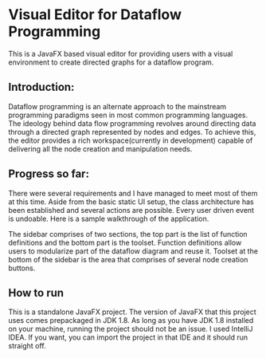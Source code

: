 # Visual Editor for Dataflow Programming

This is a JavaFX based visual editor for providing users with a visual environment to
create directed graphs for a dataflow program.

## Introduction:

Dataflow programming is an alternate approach to the mainstream programming paradigms 
seen in most common programming languages. The ideology behind data flow programming 
revolves around directing data through a directed graph represented by nodes and edges.
To achieve this, the editor provides a rich workspace(currently in development) 
capable of delivering all the node creation and manipulation needs. 

## Progress so far:

 There were several requirements and I have managed to meet most of them at this time. 
 Aside from the basic static UI setup, the class architecture has been established and
 several actions are possible. Every user driven event is undoable. Here is a sample 
 walkthrough of the application.
 
 The sidebar comprises of two sections, the top part is the list of function definitions
 and the bottom part is the toolset. Function definitions allow users to modularize 
 part of the dataflow diagram and reuse it. Toolset at the bottom of the sidebar is 
 the area that comprises of several node creation buttons.
 
 ## How to run
 
 This is a standalone JavaFX project. The version of JavaFX that this project uses
 comes prepackaged in JDK 1.8. As long as you have JDK 1.8 installed on your machine, 
 running the project should not be an issue. I used IntelliJ IDEA. If you want, 
 you can import the project in that IDE and it should run straight off.